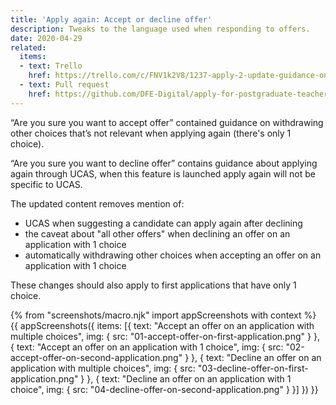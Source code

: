 ```yaml
---
title: 'Apply again: Accept or decline offer'
description: Tweaks to the language used when responding to offers.
date: 2020-04-29
related:
  items:
  - text: Trello
    href: https://trello.com/c/FNV1k2V8/1237-apply-2-update-guidance-on-accepting-or-rejecting-offers
  - text: Pull request
    href: https://github.com/DFE-Digital/apply-for-postgraduate-teacher-training-prototype/pull/386
---
```


“Are you sure you want to accept offer” contained guidance on withdrawing other choices that’s not relevant when applying again (there's only 1 choice).

“Are you sure you want to decline offer” contains guidance about applying again through UCAS, when this feature is launched apply again will not be specific to UCAS.

The updated content removes mention of:

- UCAS when suggesting a candidate can apply again after declining
- the caveat about "all other offers" when declining an offer on an application with 1 choice
- automatically withdrawing other choices when accepting an offer on an application with 1 choice

These changes should also apply to first applications that have only 1 choice.

{% from "screenshots/macro.njk" import appScreenshots with context %}
{{ appScreenshots({
  items: [{
      text: "Accept an offer on an application with multiple choices",
      img: { src: "01-accept-offer-on-first-application.png" }
    }, {
      text: "Accept an offer on an application with 1 choice",
      img: { src: "02-accept-offer-on-second-application.png" }
    }, {
      text: "Decline an offer on an application with multiple choices",
      img: { src: "03-decline-offer-on-first-application.png" }
    }, {
      text: "Decline an offer on an application with 1 choice",
      img: { src: "04-decline-offer-on-second-application.png" }
    }]
}) }}
